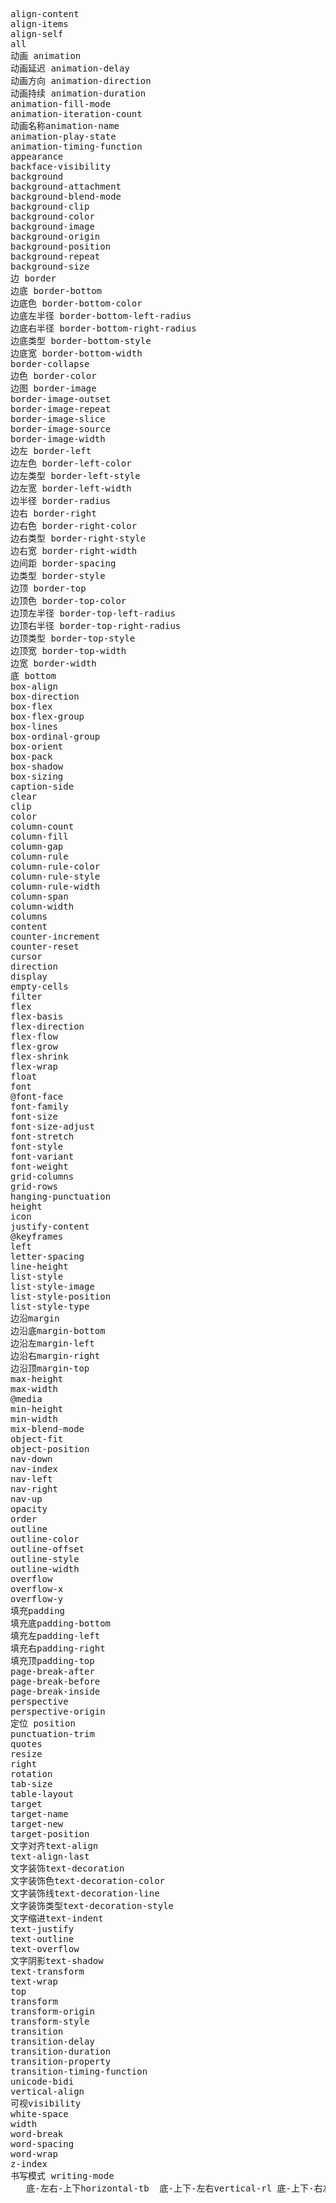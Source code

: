 <pre>
align-content
align-items
align-self
all
动画 animation
动画延迟 animation-delay
动画方向 animation-direction
动画持续 animation-duration
animation-fill-mode
animation-iteration-count
动画名称animation-name
animation-play-state
animation-timing-function
appearance
backface-visibility
background
background-attachment
background-blend-mode
background-clip
background-color
background-image
background-origin
background-position
background-repeat
background-size
边 border
边底 border-bottom
边底色 border-bottom-color
边底左半径 border-bottom-left-radius
边底右半径 border-bottom-right-radius
边底类型 border-bottom-style
边底宽 border-bottom-width
border-collapse
边色 border-color
边图 border-image
border-image-outset
border-image-repeat
border-image-slice
border-image-source
border-image-width
边左 border-left
边左色 border-left-color
边左类型 border-left-style
边左宽 border-left-width
边半径 border-radius
边右 border-right
边右色 border-right-color
边右类型 border-right-style
边右宽 border-right-width
边间距 border-spacing
边类型 border-style
边顶 border-top
边顶色 border-top-color
边顶左半径 border-top-left-radius
边顶右半径 border-top-right-radius
边顶类型 border-top-style
边顶宽 border-top-width
边宽 border-width
底 bottom
box-align
box-direction
box-flex
box-flex-group
box-lines
box-ordinal-group
box-orient
box-pack
box-shadow
box-sizing
caption-side
clear
clip
color
column-count
column-fill
column-gap
column-rule
column-rule-color
column-rule-style
column-rule-width
column-span
column-width
columns
content
counter-increment
counter-reset
cursor
direction
display
empty-cells
filter
flex
flex-basis
flex-direction
flex-flow
flex-grow
flex-shrink
flex-wrap
float
font
@font-face
font-family
font-size
font-size-adjust
font-stretch
font-style
font-variant
font-weight
grid-columns
grid-rows
hanging-punctuation
height
icon
justify-content
@keyframes
left
letter-spacing
line-height
list-style
list-style-image
list-style-position
list-style-type
边沿margin
边沿底margin-bottom
边沿左margin-left
边沿右margin-right
边沿顶margin-top
max-height
max-width
@media
min-height
min-width
mix-blend-mode
object-fit
object-position
nav-down
nav-index
nav-left
nav-right
nav-up
opacity
order
outline
outline-color
outline-offset
outline-style
outline-width
overflow
overflow-x
overflow-y
填充padding
填充底padding-bottom
填充左padding-left
填充右padding-right
填充顶padding-top
page-break-after
page-break-before
page-break-inside
perspective
perspective-origin
定位 position
punctuation-trim
quotes
resize
right
rotation
tab-size
table-layout
target
target-name
target-new
target-position
文字对齐text-align
text-align-last
文字装饰text-decoration
文字装饰色text-decoration-color
文字装饰线text-decoration-line
文字装饰类型text-decoration-style
文字缩进text-indent
text-justify
text-outline
text-overflow
文字阴影text-shadow
text-transform
text-wrap
top
transform
transform-origin
transform-style
transition
transition-delay
transition-duration
transition-property
transition-timing-function
unicode-bidi
vertical-align
可视visibility
white-space
width
word-break
word-spacing
word-wrap
z-index
书写模式 writing-mode  
   底-左右-上下horizontal-tb  底-上下-左右vertical-rl 底-上下-右左vertical-lr  左-上下-右左sideways-rl  右-下上-左右sideways-lr
   </pre>